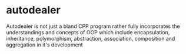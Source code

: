 # autodealer
Autodealer is not just a bland CPP program rather fully incorporates the understandings and concepts of OOP which include encapsulation, inheritance, polymorphism, abstraction, association, composition and aggregation in it's development 
